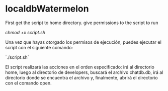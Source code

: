 # localdbWatermelon

First get the script to home directory.
give permissions to the script to run

*chmod +x script.sh*

Una vez que hayas otorgado los permisos de ejecución, puedes ejecutar el script con el siguiente comando:

´./script.sh´

El script realizará las acciones en el orden especificado: irá al directorio home, luego al directorio de developers, buscará el archivo chatdb.db, irá al directorio donde se encuentra el archivo y, finalmente, abrirá el directorio con el comando open.
